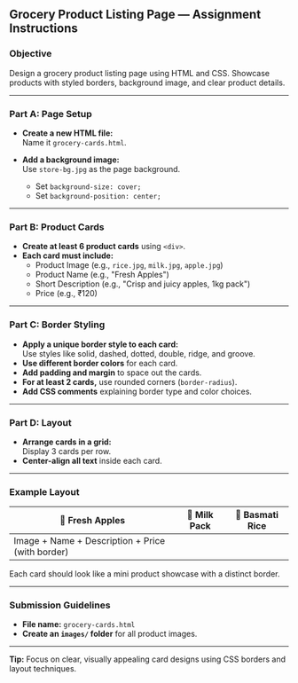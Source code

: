 ## Grocery Product Listing Page — Assignment Instructions

### Objective

Design a grocery product listing page using HTML and CSS. Showcase products with styled borders, background image, and clear product details.

---

### Part A: Page Setup

- **Create a new HTML file:**  
    Name it `grocery-cards.html`.

- **Add a background image:**  
    Use `store-bg.jpg` as the page background.
    - Set `background-size: cover;`
    - Set `background-position: center;`

---

### Part B: Product Cards

- **Create at least 6 product cards** using `<div>`.
- **Each card must include:**
    - Product Image (e.g., `rice.jpg`, `milk.jpg`, `apple.jpg`)
    - Product Name (e.g., "Fresh Apples")
    - Short Description (e.g., "Crisp and juicy apples, 1kg pack")
    - Price (e.g., ₹120)

---

### Part C: Border Styling

- **Apply a unique border style to each card:**  
    Use styles like solid, dashed, dotted, double, ridge, and groove.
- **Use different border colors** for each card.
- **Add padding and margin** to space out the cards.
- **For at least 2 cards,** use rounded corners (`border-radius`).
- **Add CSS comments** explaining border type and color choices.

---

### Part D: Layout

- **Arrange cards in a grid:**  
    Display 3 cards per row.
- **Center-align all text** inside each card.

---

### Example Layout

| 🍎 Fresh Apples | 🥛 Milk Pack | 🍚 Basmati Rice |
|-----------------|-------------|----------------|
| Image + Name + Description + Price (with border) |

Each card should look like a mini product showcase with a distinct border.

---

### Submission Guidelines

- **File name:** `grocery-cards.html`
- **Create an `images/` folder** for all product images.

---

**Tip:** Focus on clear, visually appealing card designs using CSS borders and layout techniques.